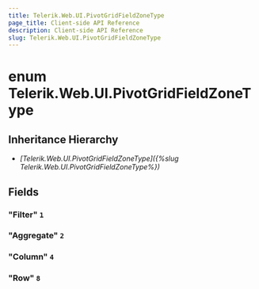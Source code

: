 ```yaml
---
title: Telerik.Web.UI.PivotGridFieldZoneType
page_title: Client-side API Reference
description: Client-side API Reference
slug: Telerik.Web.UI.PivotGridFieldZoneType
---
```


# enum Telerik.Web.UI.PivotGridFieldZoneType

## Inheritance Hierarchy

* *[Telerik.Web.UI.PivotGridFieldZoneType]({%slug Telerik.Web.UI.PivotGridFieldZoneType%})*

## Fields

### "Filter" `1`

### "Aggregate" `2`

### "Column" `4`

### "Row" `8`


